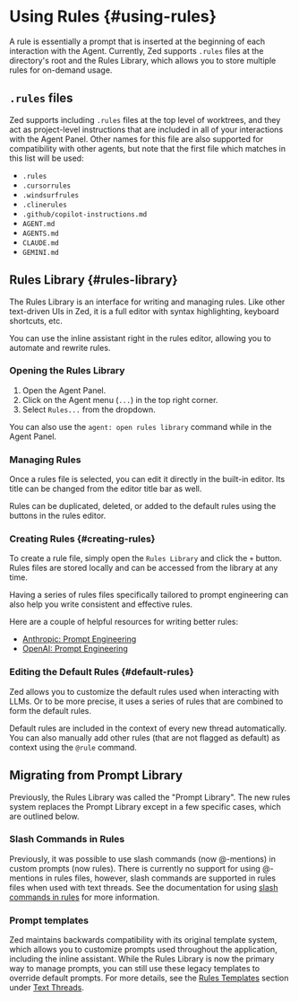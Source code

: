 # Using Rules {#using-rules}

A rule is essentially a prompt that is inserted at the beginning of each interaction with the Agent.
Currently, Zed supports `.rules` files at the directory's root and the Rules Library, which allows you to store multiple rules for on-demand usage.

## `.rules` files

Zed supports including `.rules` files at the top level of worktrees, and they act as project-level instructions that are included in all of your interactions with the Agent Panel.
Other names for this file are also supported for compatibility with other agents, but note that the first file which matches in this list will be used:

- `.rules`
- `.cursorrules`
- `.windsurfrules`
- `.clinerules`
- `.github/copilot-instructions.md`
- `AGENT.md`
- `AGENTS.md`
- `CLAUDE.md`
- `GEMINI.md`

## Rules Library {#rules-library}

The Rules Library is an interface for writing and managing rules. Like other text-driven UIs in Zed, it is a full editor with syntax highlighting, keyboard shortcuts, etc.

You can use the inline assistant right in the rules editor, allowing you to automate and rewrite rules.

### Opening the Rules Library

1. Open the Agent Panel.
2. Click on the Agent menu (`...`) in the top right corner.
3. Select `Rules...` from the dropdown.

You can also use the `agent: open rules library` command while in the Agent Panel.

### Managing Rules

Once a rules file is selected, you can edit it directly in the built-in editor. Its title can be changed from the editor title bar as well.

Rules can be duplicated, deleted, or added to the default rules using the buttons in the rules editor.

### Creating Rules {#creating-rules}

To create a rule file, simply open the `Rules Library` and click the `+` button. Rules files are stored locally and can be accessed from the library at any time.

Having a series of rules files specifically tailored to prompt engineering can also help you write consistent and effective rules.

Here are a couple of helpful resources for writing better rules:

- [Anthropic: Prompt Engineering](https://docs.anthropic.com/en/docs/build-with-claude/prompt-engineering/overview)
- [OpenAI: Prompt Engineering](https://platform.openai.com/docs/guides/prompt-engineering)

### Editing the Default Rules {#default-rules}

Zed allows you to customize the default rules used when interacting with LLMs.
Or to be more precise, it uses a series of rules that are combined to form the default rules.

Default rules are included in the context of every new thread automatically.
You can also manually add other rules (that are not flagged as default) as context using the `@rule` command.

## Migrating from Prompt Library

Previously, the Rules Library was called the "Prompt Library".
The new rules system replaces the Prompt Library except in a few specific cases, which are outlined below.

### Slash Commands in Rules

Previously, it was possible to use slash commands (now @-mentions) in custom prompts (now rules).
There is currently no support for using @-mentions in rules files, however, slash commands are supported in rules files when used with text threads.
See the documentation for using [slash commands in rules](./text-threads.md#slash-commands-in-rules) for more information.

### Prompt templates

Zed maintains backwards compatibility with its original template system, which allows you to customize prompts used throughout the application, including the inline assistant.
While the Rules Library is now the primary way to manage prompts, you can still use these legacy templates to override default prompts.
For more details, see the [Rules Templates](./text-threads.md#rule-templates) section under [Text Threads](./text-threads.md).
